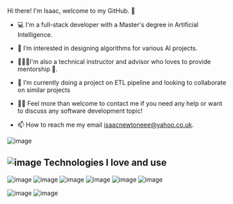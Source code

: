 Hi there! I'm Isaac, welcome to my GitHub. 🌱

- 💻 I'm a full-stack developer with a Master's degree in Artificial Intelligence.


- 👀 I’m interested in designing algorithms for various AI projects. 


- 👨🏼‍💻I'm also a technical instructor and advisor who loves to provide mentorship 🌱.


- 💞️ I’m currently doing a project on ETL pipeline and looking to collaborate on similar projects

- 👋💬 Feel more than welcome to contact me if you need any help or want to discuss any software development topic! 

- 📫 How to reach me my email isaacnewtoneee@yahoo.co.uk.


![image](https://user-images.githubusercontent.com/53093640/217236018-a6728060-fd73-4c1d-ab17-1938f9001d12.png)

![image](https://user-images.githubusercontent.com/53093640/217236187-cd59f14c-aeb7-4d8b-bf31-22605c916ff7.png)
Technologies I love and use
----------------------------------------------------

![image](https://user-images.githubusercontent.com/53093640/217236317-734b8d54-2579-4b88-8f71-d2f3e9901602.png)
![image](https://user-images.githubusercontent.com/53093640/217236356-72346c15-05be-42e3-ad95-5837318dfeb7.png)
![image](https://user-images.githubusercontent.com/53093640/217236398-2469b748-2e74-4bb6-86c8-664c5867d3a1.png)
![image](https://user-images.githubusercontent.com/53093640/217236449-5f4334e6-bf31-46f0-ba2a-3dc0ad47514b.png)
![image](https://user-images.githubusercontent.com/53093640/217236491-18f342ae-4e18-455a-a7e7-8614e3ca2677.png)
![image](https://user-images.githubusercontent.com/53093640/217236524-3659b513-7a8e-4e47-84e3-3bd1c4a3dd2d.png)

![image](https://user-images.githubusercontent.com/53093640/217236578-78d66fbb-91f7-4772-b216-fbd03f26cf11.png)
![image](https://user-images.githubusercontent.com/53093640/217236611-a8f0de45-75ac-45f3-9882-3d416ebfef19.png)


<!---
isaacnewt/isaacnewt is a ✨ special ✨ repository because its `README.md` (this file) appears on your GitHub profile.
You can click the Preview link to take a look at your changes.
--->

